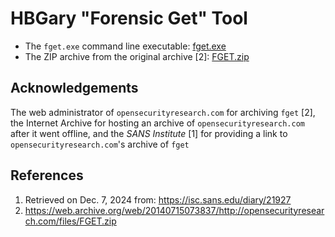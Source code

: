 # HBGary "Forensic Get" Tool

* The ``fget.exe`` command line executable: [fget.exe](./fget.exe)
* The ZIP archive from the original archive \[2\]: [FGET.zip](./FGET.zip)

## Acknowledgements

The web administrator of ``opensecurityresearch.com`` for archiving ``fget`` \[2\], the Internet Archive for hosting an archive of ``opensecurityresearch.com`` after it went offline, and the _SANS Institute_ \[1\] for providing a link to ``opensecurityresearch.com``'s archive of ``fget``

## References

1. Retrieved on Dec. 7, 2024 from: https://isc.sans.edu/diary/21927
2. https://web.archive.org/web/20140715073837/http://opensecurityresearch.com/files/FGET.zip

